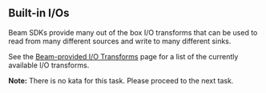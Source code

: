 <!--
  ~ Licensed to the Apache Software Foundation (ASF) under one
  ~ or more contributor license agreements.  See the NOTICE file
  ~ distributed with this work for additional information
  ~ regarding copyright ownership.  The ASF licenses this file
  ~ to you under the Apache License, Version 2.0 (the
  ~ "License"); you may not use this file except in compliance
  ~ with the License.  You may obtain a copy of the License at
  ~
  ~     http://www.apache.org/licenses/LICENSE-2.0
  ~
  ~ Unless required by applicable law or agreed to in writing, software
  ~ distributed under the License is distributed on an "AS IS" BASIS,
  ~ WITHOUT WARRANTIES OR CONDITIONS OF ANY KIND, either express or implied.
  ~ See the License for the specific language governing permissions and
  ~ limitations under the License.
  -->

Built-in I/Os
-------------

Beam SDKs provide many out of the box I/O transforms that can be used to read from many different
sources and write to many different sinks.

See the [Beam-provided I/O Transforms](https://beam.apache.org/documentation/io/built-in/) page
for a list of the currently available I/O transforms.

**Note:** There is no kata for this task. Please proceed to the next task.
